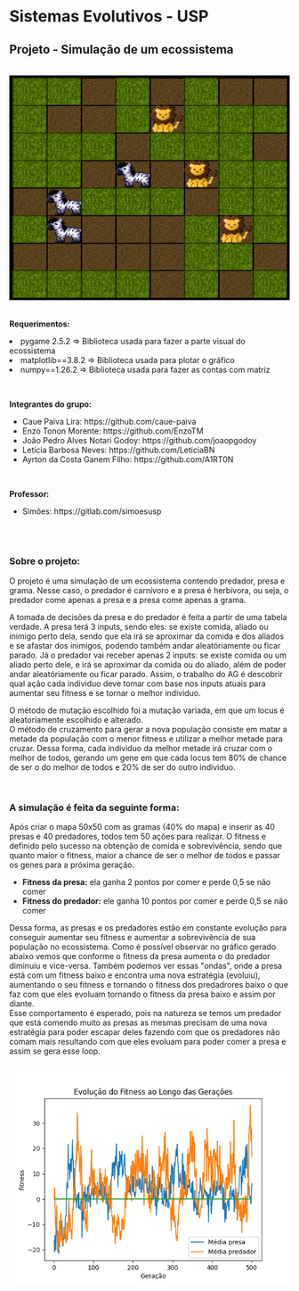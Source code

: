 # Sistemas Evolutivos - USP
## Projeto - Simulação de um ecossistema

<br>
<div align="center">
    <img src="https://github.com/EnzoTM/Ecossistema/blob/main/print_ecossistema.png">
</div>

<br>
<p><strong>Requerimentos:</strong> 
<li>
  pygame 2.5.2  => Biblioteca usada para fazer a parte visual do ecossistema
</li>
<li>
  matplotlib==3.8.2  => Biblioteca usada para plotar o gráfico
</li>
<li>
  numpy==1.26.2  => Biblioteca usada para fazer as contas com matriz
</li>

</p>
<br>

<b>Integrantes do grupo:</b>
<ul>
  <li>Caue Paiva Lira: https://github.com/caue-paiva</li>
  <li>Enzo Tonon Morente: https://github.com/EnzoTM</li>
  <li>João Pedro Alves Notari Godoy: https://github.com/joaopgodoy</li>
  <li>Letícia Barbosa Neves: https://github.com/LeticiaBN</li>
  <li>Ayrton da Costa Ganem Filho: https://github.com/A1RT0N </li>
</ul>
<br>

<b>Professor:</b>
<ul>
  <li>Simões: https://gitlab.com/simoesusp</li>
</ul>

<br>


<br>
<h3>Sobre o projeto:</h3>
<p></p>O projeto é uma simulação de um ecossistema contendo predador, presa e grama. Nesse caso, o predador é carnívoro e a presa é herbívora, ou seja, o predador come apenas a presa e a presa come apenas a grama. </p>
<p>A tomada de decisões da presa e do predador é feita a partir de uma tabela verdade. A presa terá 3 inputs, sendo eles: se existe comida, aliado ou inimigo perto dela, sendo que ela irá se aproximar da comida e dos aliados e se afastar dos inimigos, podendo também andar aleatóriamente ou ficar parado. Já o predador vai receber apenas 2 inputs: se existe comida ou um aliado perto dele, e irá se aproximar da comida ou do aliado, além de poder andar aleatóriamente ou ficar parado. Assim, o trabalho do AG é descobrir qual ação cada individuo deve tomar com base nos inputs atuais para aumentar seu fitness e se tornar o melhor individuo. </p>

<p>O método de mutação escolhido foi a mutação variada, em que um locus é aleatoriamente escolhido e alterado.<br>
O método de cruzamento para gerar a nova população consiste em matar a metade da população com o menor fitness e utilizar a melhor metade para cruzar. Dessa forma, cada individuo da melhor metade irá cruzar com o melhor de todos, gerando um gene em que cada locus tem 80% de chance de ser o do melhor de todos e 20% de ser do outro individuo.</p>

<br>
<h3>A simulação é feita da seguinte forma:</h3>
  <p>Após criar o mapa 50x50 com as gramas (40% do mapa) e inserir as 40 presas e 40 predadores, todos tem 50 ações para realizar. O fitness e definido pelo sucesso na obtenção de comida e sobrevivência, sendo que quanto maior o fitness, maior a chance de ser o melhor de todos e passar os genes para a próxima geração.</p>
<ul>
  <li><strong>Fitness da presa:</strong> ela ganha 2 pontos por comer e perde 0,5 se não comer</li>
  <li><strong>Fitness do predador:</strong> ele ganha 10 pontos por comer e perde 0,5 se não comer</li>
</ul>
<p>Dessa forma, as presas e os predadores estão em constante evolução para conseguir aumentar seu fitness e aumentar a sobrevivência de sua população no ecossistema. Como é possível observar no gráfico gerado abaixo vemos que conforme o fitness da presa aumenta o do predador diminuiu e vice-versa. Também podemos ver essas "ondas", onde a presa está com um fitness baixo e encontra uma nova estratégia (evoluiu), aumentando o seu fitness e tornando o fitness dos predadrores baixo o que faz com que eles evoluam tornando o fitness da presa baixo e assim por diante. <br> Esse comportamento é esperado, pois na natureza se temos um predador que está comendo muito as presas as mesmas precisam de uma nova estratégia para poder escapar deles fazendo com que os predadores não comam mais resultando com que eles evoluam para poder comer a presa e assim se gera esse loop.</p>

<br>

<div align="center">
  <img src="https://github.com/EnzoTM/Ecossistema/blob/main/Simula%C3%A7%C3%A3o%20do%20Ecossistema/graficos/0.png?raw=true">
</div>
